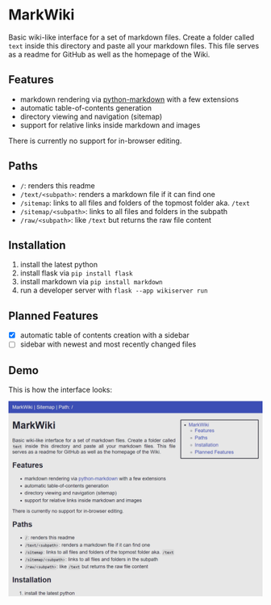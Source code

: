 # MarkWiki
Basic wiki-like interface for a set of markdown files. Create a folder called `text` inside this directory and paste all your markdown files. This file serves as a readme for GitHub as well as the homepage of the Wiki.

## Features
- markdown rendering via [python-markdown](https://python-markdown.github.io/) with a few extensions
- automatic table-of-contents generation
- directory viewing and navigation (sitemap)
- support for relative links inside markdown and images

There is currently no support for in-browser editing.

## Paths
- `/`: renders this readme
- `/text/<subpath>`: renders a markdown file if it can find one
- `/sitemap`: links to all files and folders of the topmost folder aka. `/text`
- `/sitemap/<subpath>`: links to all files and folders in the subpath
- `/raw/<subpath>`: like `/text` but returns the raw file content

## Installation
1. install the latest python
2. install flask via `pip install flask`
3. install markdown via `pip install markdown`
4. run a developer server with `flask --app wikiserver run`

## Planned Features
- [x] automatic table of contents creation with a sidebar
- [ ] sidebar with newest and most recently changed files

## Demo
This is how the interface looks:

![img](static/demo.png)